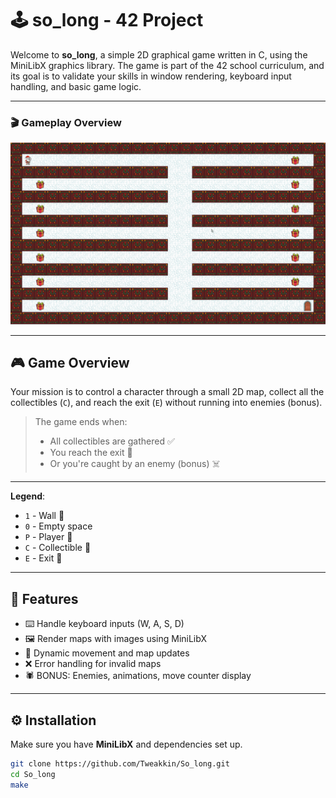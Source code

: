# 🕹️ so_long - 42 Project

Welcome to **so_long**, a simple 2D graphical game written in C, using the MiniLibX graphics library. The game is part of the 42 school curriculum, and its goal is to validate your skills in window rendering, keyboard input handling, and basic game logic.

---

### 🎬 Gameplay Overview
<img src="Gameplay_overview/so_long_gif.gif" alt="Gameplay Demo" width="700">

---

## 🎮 Game Overview

Your mission is to control a character through a small 2D map, collect all the collectibles (`C`), and reach the exit (`E`) without running into enemies (bonus).

> The game ends when:
> - All collectibles are gathered ✅  
> - You reach the exit 🚪  
> - Or you're caught by an enemy (bonus) ☠️

---

**Legend**:  
- `1` - Wall 🧱  
- `0` - Empty space  
- `P` - Player 👤  
- `C` - Collectible 💎  
- `E` - Exit 🚪  

---

## 🧩 Features

- ⌨️ Handle keyboard inputs (W, A, S, D)
- 🖼️ Render maps with images using MiniLibX
- 🔄 Dynamic movement and map updates
- ❌ Error handling for invalid maps
- 🕷️ BONUS: Enemies, animations, move counter display

---

## ⚙️ Installation

Make sure you have **MiniLibX** and dependencies set up.

```bash
git clone https://github.com/Tweakkin/So_long.git
cd So_long
make
